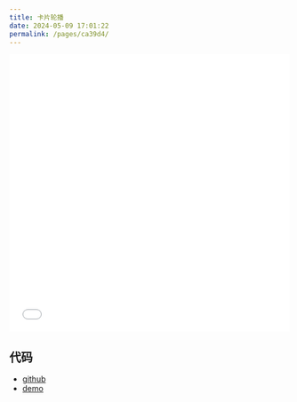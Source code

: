 ```yaml
---
title: 卡片轮播
date: 2024-05-09 17:01:22
permalink: /pages/ca39d4/
---
```



<Badge text="项目Demo" type="error" vertical="middle"/>

<iframe id="iframe" width=100% height=500 frameborder=0 allowfullscreen="true" src="/demos/19/index.html"></iframe>

## 代码

- [github](https://github.com/wangxiaoze-view/knowledge-base/tree/main/docs/.vuepress/public/demos/19)
- [demo](https://www.wangxiaoze.wang/demos/19/index.html)
